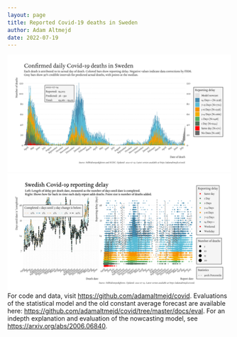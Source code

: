 ```yaml
---
layout: page
title: Reported Covid-19 deaths in Sweden
author: Adam Altmejd
date: 2022-07-19
---
```


![Graph of Swedish Covid-19 deaths with reporting delay.](deaths_lag_sweden_2022-07-19.png "Swedish Covid-19 deaths.")
![Graph of Swedish Covid-19 reporting delay in daily deaths.](lag_trend_sweden_2022-07-19.png "Trend in Swedish Covid-19 mortality reporting delay.")
For code and data, visit <https://github.com/adamaltmejd/covid>.
Evaluations of the statistical model and the old constant average forecast are available here: <https://github.com/adamaltmejd/covid/tree/master/docs/eval>.
For an indepth explanation and evaluation of the nowcasting model, see <https://arxiv.org/abs/2006.06840>.

